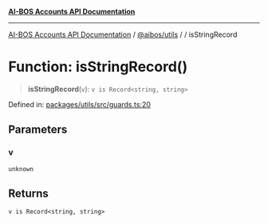 [**AI-BOS Accounts API Documentation**](../../../README.md)

***

[AI-BOS Accounts API Documentation](../../../README.md) / [@aibos/utils](../README.md) / [](../README.md) / isStringRecord

# Function: isStringRecord()

> **isStringRecord**(`v`): `v is Record<string, string>`

Defined in: [packages/utils/src/guards.ts:20](https://github.com/pohlai88/accounts/blob/48103fb36d28b2b9bfb33472b6de2f719773cde9/packages/utils/src/guards.ts#L20)

## Parameters

### v

`unknown`

## Returns

`v is Record<string, string>`
